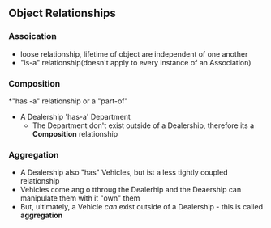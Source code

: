 ## Object Relationships

### Assoication
* loose relationship, lifetime of object are independent of one another 
* "is-a" relationship(doesn't apply to every instance of an Association)

### Composition
*"has -a" relationship or a "part-of"
* A Dealership 'has-a' Department
    * The Department don't exist outside of a Dealership, therefore its a **Composition** relationship


### Aggregation
* A Dealership also "has" Vehicles, but ist a less tightly coupled relationship
* Vehicles come ang o tthroug the Dealerhip and the Deaership can manipulate them with it "own" them
* But, ultimately, a Vehicle _can_ exist outside of a Dealership - this is called **aggregation**